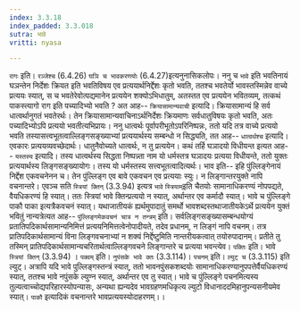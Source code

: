 ```yaml
---
index: 3.3.18
index_padded: 3.3.018
sutra: भावे
vritti: nyasa

---
```

`रागः` इति। `रञ्जेश्च` (6.4.26) `घञि च भावकरणयोः` (6.4.27)इत्यनुनासिकलोपः। ननु च `भावे` इति भवतिनायं घञन्तेन निर्देशः क्रियत इति भवतिविषय एव प्रत्ययार्थनिर्द्देशः कृतो भवति, ततश्च भवतेर्यो भावस्तस्मिन्नेव वाच्ये प्रत्ययः स्यात्, स च भवतेरेवोत्पद्यमानेन प्रत्ययेन शक्योऽभिधातुम्, अतस्तत एव प्रत्ययेन भवितव्यम्, तत्कथं पाकस्त्यागो राग इति पच्यादिभ्यो भवति ? अत आह-- `क्रियासामान्यवाची` इत्यादि। क्रियासामान्यं हि सर्व धात्वर्थानुगतं भवतेरर्थः। तेन क्रियासामान्यवाचिनाऽर्थनिर्देशः क्रियमाणः सर्वधातुविषयः कृतो भवति, अतः पच्यादिभ्योऽपि प्रत्ययो भवतीत्यभिप्रायः। ननु धात्वर्थः पूर्वापरीभूतोऽपरिनिष्पन्नः, ततो यदि तत्र वाच्ये प्रत्ययो भवति तस्यासत्त्वभूतत्वाल्लिङ्गसङ्ख्याभ्यां प्रत्ययार्थस्य सम्बन्धो न सिद्ध्यति, तत आह-- `धात्वर्थश्च` इत्यादि। एवकारः प्रत्ययव्यवच्छेदार्थः। धातुनैवोच्यते धात्वर्थः, न तु प्रत्ययेन। कथं तर्हि घञादयो विधीयन्त इत्यत आह-- `यस्तस्य` इत्यादि। तस्य धात्वर्थस्य सिद्धता निष्पन्न्ता नाम यो धर्मस्तत्र घञादयः प्रत्यया विधीयन्ते, ततो युक्तः प्रत्ययार्थस्य लिङ्गसङ्ख्यायोगः। तस्य यो धर्मस्तस्य सत्त्वभूतत्वादित्यर्थः। भाव इति-- इहि पुंल्लिङ्गेनायं निर्द्देश एकवचनेनन च। तेन पुंल्लिङ्ग एव बावे एकवचन एव प्रत्ययाः स्युः। न लिङ्गान्तरयुक्ते नापि वचनान्तरे। एवञ्च सति `स्त्रियां क्तिन्` (3.3.94) इत्यत्र `भावे` `स्त्रियाम्`इति चैतयोः सामानाधिकरण्यं नोपपद्यते, वैयधिकरण्यं हि स्यात्। ततः स्त्रियां भावे क्तिन्प्रत्ययो न स्यात्, अर्थान्तर एव कर्मादौ स्यात्। भावे च पुंल्लिङ्गे पाकौ पाका इत्यत्रैकवचनं स्यात्।
यथाजातीयकं ह्यर्थमुपादातुं समर्थो भावशब्दस्तथाजातीयकेऽर्थे प्रत्ययेन युक्तं भवितुं नान्यत्रेत्यत आह-- `पुंल्लिङ्गमेकवचनं चात्र न तन्त्रम्` इति। सर्वलिङ्गसङ्ख्यासम्बन्धयोग्यं प्रतातिपदिकार्थसामान्यनिमित्तं प्रत्ययनिमित्तत्वेनोपादीयते, तदेव प्रधानम्, न लिङ्गं नापि वचनम्। तत्र प्रातिपदिकार्थसामान्यं विना लिङ्गवचनाभ्यां न शक्यं निर्द्देष्टुमिति नान्तरीयकत्वात् तयोरुपादानम्। प्रतीते तु तस्मिन् प्रातिपदिकार्थसामान्यचरितार्थत्वाल्लिङ्गवचने लिङ्गान्तरे च प्रत्यया भवन्त्येव। `पक्तिः` इति। भावे `स्त्रियां क्तिन्` (3.3.94) । `पक्वम्` इति। `नुपंसके भावे क्तः` (3.3.114)। `पचनम्` इति। `ल्युट् च` (3.3.115) इति ल्युट्। अत्रापि यदि भावे पुल्लिङ्गस्तन्त्रं स्यात्, ततो भावनपुंसकशब्दयोः सामानाधिकरण्यानुपपत्तेर्वैयधिकरण्यं स्यात्, ततश्च भावे नपुंसके ल्युण्न स्यात्, अर्थान्तर एव तु स्यात्। भावे च पुंल्लिङ्गे पचनमित्यस्य तुल्यत्वाच्चोद्यपरिहारस्योपन्यासः, अन्यथा ह्यन्यदेव भावग्रहणमधिकृत्य ल्युटो विधानाददमिहानुपन्यसनीयमेव स्यात्। `पाकौ` इत्यादिकं वचनान्तरे भावप्रत्ययस्योदाहरणम्।।